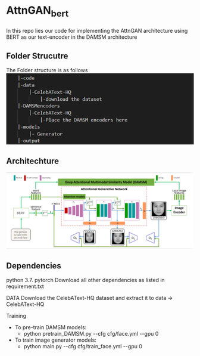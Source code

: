 # AttnGAN<sub>bert<sub>
In this repo lies our code for implementing the AttnGAN architecture using BERT as our text-encoder in the DAMSM architecture

## Folder Strucutre
The Folder structure is as follows
![Folder Structure](images/Folder%20Strcuture.PNG)

## Architechture
![Image text](images/Architecture.PNG)
## Dependencies
python 3.7.
pytorch
Download all other dependencies as listed in requirement.txt

DATA
Download the CelebAText-HQ dataset and extract it to data -> CelebAText-HQ

Training
* To pre-train DAMSM models:
	* python pretrain_DAMSM.py --cfg cfg/face.yml --gpu 0
* To train image generator models: 
	* python main.py --cfg cfg/train_face.yml --gpu 0
